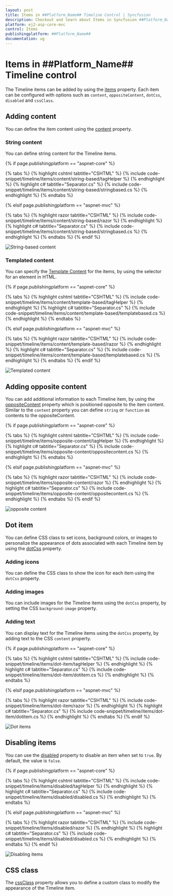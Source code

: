```yaml
---
layout: post
title: Items in ##Platform_Name## Timeline Control | Syncfusion
description: Checkout and learn about Items in Syncfusion ##Platform_Name## Timeline control of Syncfusion Essential JS 2 and more.
platform: ej2-asp-core-mvc
control: Items
publishingplatform: ##Platform_Name##
documentation: ug
---
```


# Items in ##Platform_Name## Timeline control

The Timeline items can be added by using the [items](https://help.syncfusion.com/cr/aspnetmvc-js2/Syncfusion.EJ2.Layouts.Timeline.html#Syncfusion_EJ2_Layouts_Timeline_Items) property. Each item can be configured with options such as `content`, `oppositeContent`, `dotCss`, `disabled` and `cssClass`.

## Adding content

You can define the item content using the [content](https://help.syncfusion.com/cr/aspnetmvc-js2/Syncfusion.EJ2.Layouts.TimelineItem.html#Syncfusion_EJ2_Layouts_TimelineItem_Content) property.

### String content

You can define string content for the Timeline items.

{% if page.publishingplatform == "aspnet-core" %}

{% tabs %}
{% highlight cshtml tabtitle="CSHTML" %}
{% include code-snippet/timeline/items/content/string-based/tagHelper %}
{% endhighlight %}
{% highlight c# tabtitle="Separator.cs" %}
{% include code-snippet/timeline/items/content/string-based/stringbased.cs %}
{% endhighlight %}
{% endtabs %}

{% elsif page.publishingplatform == "aspnet-mvc" %}

{% tabs %}
{% highlight razor tabtitle="CSHTML" %}
{% include code-snippet/timeline/items/content/string-based/razor %}
{% endhighlight %}
{% highlight c# tabtitle="Separator.cs" %}
{% include code-snippet/timeline/items/content/string-based/stringbased.cs %}
{% endhighlight %}
{% endtabs %}
{% endif %}

![String-based content](images/content.png)

### Templated content

You can specify the [Template Content](https://help.syncfusion.com/cr/aspnetmvc-js2/Syncfusion.EJ2.Layouts.TimelineItem.html#Syncfusion_EJ2_Layouts_TimelineItem_ContentTemplate) for the items, by using the selector for an element in HTML.

{% if page.publishingplatform == "aspnet-core" %}

{% tabs %}
{% highlight cshtml tabtitle="CSHTML" %}
{% include code-snippet/timeline/items/content/template-based/tagHelper %}
{% endhighlight %}
{% highlight c# tabtitle="Separator.cs" %}
{% include code-snippet/timeline/items/content/template-based/templatebased.cs %}
{% endhighlight %}
{% endtabs %}

{% elsif page.publishingplatform == "aspnet-mvc" %}

{% tabs %}
{% highlight razor tabtitle="CSHTML" %}
{% include code-snippet/timeline/items/content/template-based/razor %}
{% endhighlight %}
{% highlight c# tabtitle="Separator.cs" %}
{% include code-snippet/timeline/items/content/template-based/templatebased.cs %}
{% endhighlight %}
{% endtabs %}
{% endif %}

![Templated content](images/content-template.png)

## Adding opposite content

You can add additional information to each Timeline item, by using the [oppositeContent](https://help.syncfusion.com/cr/aspnetmvc-js2/Syncfusion.EJ2.Layouts.TimelineItem.html#Syncfusion_EJ2_Layouts_TimelineItem_OppositeContent) property which is positioned opposite to the item content. Similar to the `content` property you can define `string` or `function` as contents to the oppositeContent.

{% if page.publishingplatform == "aspnet-core" %}

{% tabs %}
{% highlight cshtml tabtitle="CSHTML" %}
{% include code-snippet/timeline/items/opposite-content/tagHelper %}
{% endhighlight %}
{% highlight c# tabtitle="Separator.cs" %}
{% include code-snippet/timeline/items/opposite-content/oppositecontent.cs %}
{% endhighlight %}
{% endtabs %}

{% elsif page.publishingplatform == "aspnet-mvc" %}

{% tabs %}
{% highlight razor tabtitle="CSHTML" %}
{% include code-snippet/timeline/items/opposite-content/razor %}
{% endhighlight %}
{% highlight c# tabtitle="Separator.cs" %}
{% include code-snippet/timeline/items/opposite-content/oppositecontent.cs %}
{% endhighlight %}
{% endtabs %}
{% endif %}

![opposite content](images/opposite-content.png)

## Dot item

You can define CSS class to set icons, background colors, or images to personalize the appearance of dots associated with each Timeline item by using the [dotCss](https://help.syncfusion.com/cr/aspnetmvc-js2/Syncfusion.EJ2.Layouts.TimelineItem.html#Syncfusion_EJ2_Layouts_TimelineItem_DotCss) property.

### Adding icons

You can define the CSS class to show the icon for each item using the `dotCss` property.

### Adding images

You can include images for the Timeline items using the `dotCss` property, by setting the CSS `background-image` property.

### Adding text

You can display text for the Timeline items using the `dotCss` property, by adding text to the CSS `content` property.

{% if page.publishingplatform == "aspnet-core" %}

{% tabs %}
{% highlight cshtml tabtitle="CSHTML" %}
{% include code-snippet/timeline/items/dot-item/tagHelper %}
{% endhighlight %}
{% highlight c# tabtitle="Separator.cs" %}
{% include code-snippet/timeline/items/dot-item/dotitem.cs %}
{% endhighlight %}
{% endtabs %}

{% elsif page.publishingplatform == "aspnet-mvc" %}

{% tabs %}
{% highlight razor tabtitle="CSHTML" %}
{% include code-snippet/timeline/items/dot-item/razor %}
{% endhighlight %}
{% highlight c# tabtitle="Separator.cs" %}
{% include code-snippet/timeline/items/dot-item/dotitem.cs %}
{% endhighlight %}
{% endtabs %}
{% endif %}

![Dot items](images/dot-item.png)

## Disabling items

You can use the [disabled](https://help.syncfusion.com/cr/aspnetmvc-js2/Syncfusion.EJ2.Layouts.TimelineItem.html#Syncfusion_EJ2_Layouts_TimelineItem_Disabled) property to disable an item when set to `true`. By default, the value is `false`.

{% if page.publishingplatform == "aspnet-core" %}

{% tabs %}
{% highlight cshtml tabtitle="CSHTML" %}
{% include code-snippet/timeline/items/disabled/tagHelper %}
{% endhighlight %}
{% highlight c# tabtitle="Separator.cs" %}
{% include code-snippet/timeline/items/disabled/disabled.cs %}
{% endhighlight %}
{% endtabs %}

{% elsif page.publishingplatform == "aspnet-mvc" %}

{% tabs %}
{% highlight razor tabtitle="CSHTML" %}
{% include code-snippet/timeline/items/disabled/razor %}
{% endhighlight %}
{% highlight c# tabtitle="Separator.cs" %}
{% include code-snippet/timeline/items/disabled/disabled.cs %}
{% endhighlight %}
{% endtabs %}
{% endif %}

![Disabling items](images/disabled.png)

## CSS class

The [cssClass](https://help.syncfusion.com/cr/aspnetmvc-js2/Syncfusion.EJ2.Layouts.TimelineItem.html#Syncfusion_EJ2_Layouts_TimelineItem_CssClass) property allows you to define a custom class to modify the appearance of the Timeline item.